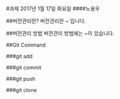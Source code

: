 #과제
2017년 1월 17일 화요일
####노용우

##버전관리란?
버전관리란 ~ 입니다.

##버전관리 방법
버전관리 방법에는 ~이 있습니다.

##Git Command

###git add

###git commit

###git push

###git clone

